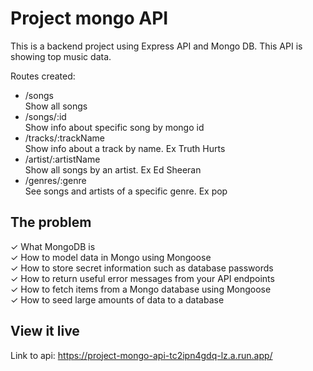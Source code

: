 # Project mongo API

This is a backend project using Express API and Mongo DB. This API is showing top music data.

Routes created:

- /songs<br/>
Show all songs <br/>
- /songs/:id <br/>
Show info about specific song by mongo id <br/>
- /tracks/:trackName<br/>
Show info about a track by name. Ex Truth Hurts <br/>
- /artist/:artistName <br/>
Show all songs by an artist. Ex Ed Sheeran <br/>
- /genres/:genre <br/>
See songs and artists of a specific genre. Ex pop <br/>

## The problem

✓ What MongoDB is <br/>
✓ How to model data in Mongo using Mongoose <br/>
✓ How to store secret information such as database passwords <br/>
✓ How to return useful error messages from your API endpoints <br/>
✓ How to fetch items from a Mongo database using Mongoose <br/>
✓ How to seed large amounts of data to a database <br/>


## View it live

Link to api: https://project-mongo-api-tc2ipn4gdq-lz.a.run.app/

